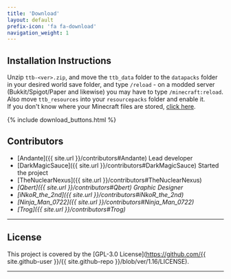 ```yaml
---
title: 'Download'
layout: default
prefix-icon: 'fa fa-download'
navigation_weight: 1
---
```


## Installation Instructions
Unzip `ttb-<ver>.zip`, and move the `ttb_data` folder to the `datapacks` folder in your desired world save folder, and type `/reload` - on a modded server (Bukkit/Spigot/Paper and likewise) you may have to type `/minecraft:reload`. Also move `ttb_resources` into your `resourcepacks` folder and enable it.  
If you don't know where your Minecraft files are stored, [click here](https://minecraft.gamepedia.com/.minecraft#Locating_.minecraft).

{% include download_buttons.html %}

## Contributors
- [Andante]({{ site.url }}/contributors#Andante) Lead developer
- [DarkMagicSauce]({{ site.url }}/contributors#DarkMagicSauce) Started the project
- [TheNuclearNexus]({{ site.url }}/contributors#TheNuclearNexus)
- *[Qbert]({{ site.url }}/contributors#Qbert) Graphic Designer*
- *[iNkoR_the_2nd]({{ site.url }}/contributors#iNkoR_the_2nd)*
- *[Ninja_Man_0722]({{ site.url }}/contributors#Ninja_Man_0722)*
- *[Trog]({{ site.url }}/contributors#Trog)*

<div><hr class='separator'></div>

## License
This project is covered by the [GPL-3.0 License](https://github.com/{{ site.github-user }}/{{ site.github-repo }}/blob/ver/1.16/LICENSE).

<div><hr class='separator'></div>
